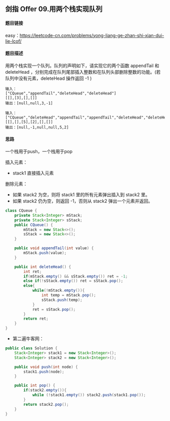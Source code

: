 ## 剑指 Offer 09.用两个栈实现队列

#### 题目链接

easy：https://leetcode-cn.com/problems/yong-liang-ge-zhan-shi-xian-dui-lie-lcof/

#### 题目描述

用两个栈实现一个队列。队列的声明如下，请实现它的两个函数 appendTail 和 deleteHead ，分别完成在队列尾部插入整数和在队列头部删除整数的功能。(若队列中没有元素，deleteHead 操作返回 -1 )

```
输入：
["CQueue","appendTail","deleteHead","deleteHead"]
[[],[3],[],[]]
输出：[null,null,3,-1]

输入：
["CQueue","deleteHead","appendTail","appendTail","deleteHead","deleteHead"]
[[],[],[5],[2],[],[]]
输出：[null,-1,null,null,5,2]
```

#### 思路

一个栈用于push，一个栈用于pop

插入元素：

- stack1 直接插入元素

删除元素：

- 如果 stack2 为空，则将 stack1 里的所有元素弹出插入到 stack2 里。
- 如果 stack2 仍为空，则返回 -1，否则从 stack2 弹出一个元素并返回。

```java
class CQueue {
    private Stack<Integer> mStack;
    private Stack<Integer> sStack;
    public CQueue() {
        mStack = new Stack<>();
        sStack = new Stack<>();
    }

    public void appendTail(int value) {
        mStack.push(value);
    }

    public int deleteHead() {
        int ret;
        if(mStack.empty() && sStack.empty()) ret = -1;
        else if(!sStack.empty()) ret = sStack.pop();
        else{
            while(!mStack.empty()){
                int temp = mStack.pop();
                sStack.push(temp);
            }
            ret = sStack.pop();
        }
        return ret;
    }
}
```

- 第二遍牛客网：

```java
public class Solution {
    Stack<Integer> stack1 = new Stack<Integer>();
    Stack<Integer> stack2 = new Stack<Integer>();

    public void push(int node) {
        stack1.push(node);
    }

    public int pop() {
        if(stack2.empty()){
            while (!stack1.empty()) stack2.push(stack1.pop());
        }
        return stack2.pop();
    }
}
```